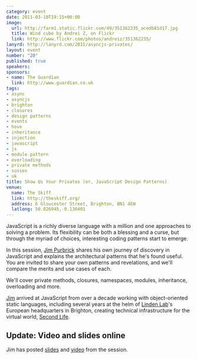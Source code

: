 ```yaml
--- 
category: event
date: 2011-03-10T19:15+00:00
image: 
  url: http://farm1.static.flickr.com/49/351362235_acedb81d17.jpg
  title: Wind cube by Andrei Z, on Flickr
  link: http://www.flickr.com/photos/andreiz/351362235/
lanyrd: http://lanyrd.com/2011/asyncjs-privates/
layout: event
number: "20"
published: true
speakers: 
sponsors:
- name: The Guardian
  link: http://www.guardian.co.uk
tags: 
- async
- asyncjs
- brighton
- closures
- design patterns
- events
- hove
- inheritance
- injection
- javascript
- js
- module pattern
- overloading
- private methods
- sussex
- uk
title: Show Us Your Privates (er, JavaScript Design Patterns)
venue: 
  name: The Skiff
  link: http://theskiff.org/
  address: 6 Gloucester Street, Brighton, BN1 4EW
  latlong: 50.826945,-0.136401
---
```


<p class="summary">JavaScript is a richly diverse language with a million and one approaches to solving a problem. Its flexibility can be both a blessing and a curse, but through the myriad of choices, interesting coding patterns start to emerge.</p>

<p>In this session, <a href="http://jimpurbrick.com">Jim Purbrick</a> shares his own journey of discovery in JavaScript and explains the architectural patterns that he's found useful. You are invited to share your own patterns and revelations, and we'll compare the merits and use cases of each.</p>

<p>We'll cover private methods, closures, namespaces, modules, inheritance, overloading and more.</p>

<p><a href="http://twitter.com/JimPurbrick">Jim</a> arrived at JavaScript from over a decade working with object-oriented static languages, including several years at the helm of <a href="http://lindenlab.com">Linden Lab</a>'s European headquarters in Brighton, creating technical infrastructure for the virtual world, <a href="http://secondlife.com">Second Life</a>.</p>

<h2>Update: Video and slides online</h2>
<p>Jim has posted <a href="http://www.slideshare.net/JimPurbrick/engineering-javascript">slides</a> and <a href="http://jimpurbrick.com/2011/03/12/21st-century-javascript/">video</a> from the session.</p>
